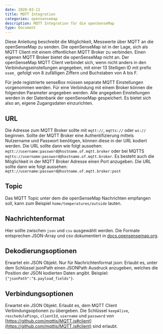 ```yaml
---
date: 2020-03-11
title: MQTT Integration
categories: opensensemap
description: MQTT Integration für die openSenseMap
type: Document
---
```


Diese Anleitung beschreibt die Möglichkeit, Messwerte über MQTT an die openSenseMap zu senden. Die openSenseMap ist in der Lage, sich als MQTT Client mit einem öffentlichen MQTT Broker zu verbinden. Einen eigenen MQTT Broker bietet die openSenseMap nicht an. Der openSenseMap MQTT Client verbindet sich, wenn nicht anders in den Verbindungseinstellungen angegeben, mit einer 13 Stelligen ID mit prefix `osem_` gefolgt von 8 zufälligen Ziffern und Buchstaben von A bis F.

Für jede registrierte senseBox müssen separate MQTT Einstellungen vorgenommen werden. Für eine Verbindung mit einem Broker können die folgenden Parameter angegeben werden. Alle angegeben Einstellungen werden in der Datenbank der openSenseMap gespeichert. Es bietet sich also an, eigene Zugangsdaten einzurichten.

## URL
Die Adresse zum MQTT Broker sollte mit `mqtt://`, `mqtts://` oder `ws://` beginnen. Sollte der MQTT Broker eine Authentifizierung mittels Nutzername und Passwort benötigen, können diese in der URL kodiert werden. Die URL sollte dann wie folgt aussehen: `mqtt://username:password@hostname.of.mqtt.broker` oder bei MQTTS `mqtts://username:password@hostname.of.mqtt.broker`.
Es besteht auch die Möglichkeit in der MQTT Broker Adresse einen Port anzugeben. Die URL sollte dann wie folgt aussehen: `mqtt://username:password@hostname.of.mqtt.broker:post`

## Topic
Das MQTT Topic unter dem die openSenseMap Nachrichten empfangen soll, kann zum Beispiel `home/temperatures/outside` lauten.

## Nachrichtenformat
Hier sollte zwischen `json` und `csv` ausgewählt werden. Die Formate entsprechen JSON-Array und csv dokumentiert in [docs.opensensemap.org](https://docs.opensensemap.org/#api-Measurements-postNewMeasurements).

## Dekodierungsoptionen
Erwartet ein JSON Objekt. Nur für Nachrichtenformat json: Erlaubt es, unter dem Schlüssel jsonPath einen JSONPath Ausdruck anzugeben, welches die Position der JSON kodierten Daten angibt. Beispiel: `{"jsonPath":"$.payload_fields"}`.

## Verbindungsoptionen
Erwartet ein JSON Objekt. Erlaubt es, dem MQTT Client Verbindungsoptionen zu übergeben. Die Schlüssel `keepAlive`, `reschedulePings`, `clientId`, `username` und `password` von [https://github.com/mqttjs/MQTT.js#client](https://github.com/mqttjs/MQTT.js#client) sind erlaubt.
